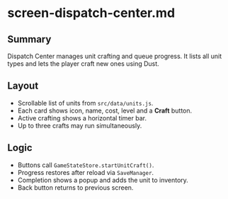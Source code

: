 # screen-dispatch-center.md

## Summary
Dispatch Center manages unit crafting and queue progress. It lists all unit types and lets the player craft new ones using Dust.

## Layout
- Scrollable list of units from `src/data/units.js`.
- Each card shows icon, name, cost, level and a **Craft** button.
- Active crafting shows a horizontal timer bar.
- Up to three crafts may run simultaneously.

## Logic
- Buttons call `GameStateStore.startUnitCraft()`.
- Progress restores after reload via `SaveManager`.
- Completion shows a popup and adds the unit to inventory.
- Back button returns to previous screen.
